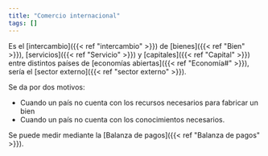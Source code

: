 ```yaml
---
title: "Comercio internacional"
tags: []
---
```

Es el [intercambio]({{< ref "intercambio" >}}) de [bienes]({{< ref "Bien" >}}), [servicios]({{< ref "Servicio" >}}) y [capitales]({{< ref "Capital" >}}) entre distintos países de [economías abiertas]({{< ref "Economía#" >}}), sería el [sector externo]({{< ref "sector externo" >}}).

Se da por dos motivos:
- Cuando un país no cuenta con los recursos necesarios para fabricar un bien
- Cuando un país no cuenta con los conocimientos necesarios.

Se puede medir mediante la [Balanza de pagos]({{< ref "Balanza de pagos" >}}).